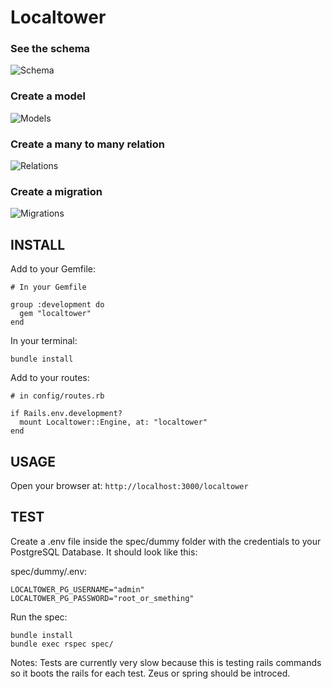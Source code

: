 # Localtower

### See the schema
![Schema](https://raw.githubusercontent.com/damln/localtower/master/public/1_schema.png)

### Create a model
![Models](https://raw.githubusercontent.com/damln/localtower/master/public/2_models_1.png)

### Create a many to many relation
![Relations](https://raw.githubusercontent.com/damln/localtower/master/public/3_relations.png)

### Create a migration
![Migrations](https://raw.githubusercontent.com/damln/localtower/master/public/4_migrations.png)


## INSTALL

Add to your Gemfile:

    # In your Gemfile

    group :development do
      gem "localtower"
    end

In your terminal:

    bundle install

Add to your routes:

    # in config/routes.rb

    if Rails.env.development?
      mount Localtower::Engine, at: "localtower"
    end

## USAGE

Open your browser at: `http://localhost:3000/localtower`

## TEST

Create a .env file inside the spec/dummy folder with the credentials to your PostgreSQL Database. It should look like this:

spec/dummy/.env:

    LOCALTOWER_PG_USERNAME="admin"
    LOCALTOWER_PG_PASSWORD="root_or_smething"

Run the spec:

    bundle install
    bundle exec rspec spec/

Notes:
Tests are currently very slow because this is testing rails commands so it boots the rails for each test. Zeus or spring should be introced.
